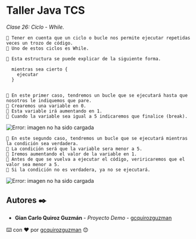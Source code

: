 # Taller Java TCS

_Clase 26: Ciclo - While._

```
📢 Tener en cuenta que un ciclo o bucle nos permite ejecutar repetidas veces un trozo de código.
📢 Uno de estos ciclos es While.
```

```
📢 Esta estructura se puede explicar de la siguiente forma.

  mientras sea cierto {
    ejecutar
  }
  
```

```
📢 En este primer caso, tendremos un bucle que se ejecutará hasta que nosotros le indiquemos que pare.
📢 Crearemos una variable en 0. 
📢 Esta variable irá aumentando en 1. 
📢 Cuando la variable sea igual a 5 indicaremos que finalice (break).
```

![Error: imagen no ha sido cargada](https://github.com/gcquirozguzman/java-tcs-202001/blob/Clase-26/imagenes/pagina_26_1.png)

```
📢 En este segundo caso, tendremos un bucle que se ejecutará mientras la condición sea verdadera.
📢 La condición será que la variable sera menor a 5.
📢 Iremos aumentando el valor de la variable en 1.
📢 Antes de que se vuelva a ejecutar el código, veriricaremos que el valor sea menor a 5.
📢 Si la condición no es verdadera, ya no se ejecutará.
```

![Error: imagen no ha sido cargada](https://github.com/gcquirozguzman/java-tcs-202001/blob/Clase-26/imagenes/pagina_26_2.png)

## Autores ✒️

* **Gian Carlo Quiroz Guzmán** - *Proyecto Demo* - [gcquirozguzman](https://github.com/gcquirozguzman)



⌨️ con ❤️ por [gcquirozguzman](https://github.com/gcquirozguzman) 😊
